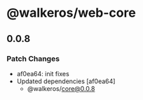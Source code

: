 # @walkeros/web-core

## 0.0.8

### Patch Changes

- af0ea64: init fixes
- Updated dependencies [af0ea64]
  - @walkeros/core@0.0.8
